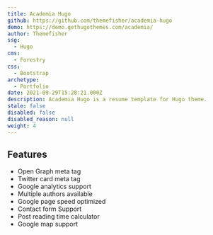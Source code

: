 ```yaml
---
title: Academia Hugo
github: https://github.com/themefisher/academia-hugo
demo: https://demo.gethugothemes.com/academia/
author: Themefisher
ssg:
  - Hugo
cms:
  - Forestry
css:
  - Bootstrap
archetype:
  - Portfolio
date: 2021-09-29T15:28:21.000Z
description: Academia Hugo is a resume template for Hugo theme.
stale: false
disabled: false
disabled_reason: null
weight: 4
---
```


## Features
* Open Graph meta tag
* Twitter card meta tag
* Google analytics  support
* Multiple authors available
* Google page speed optimized
* Contact form Support
* Post reading time calculator
* Google map support